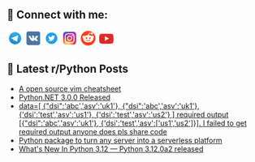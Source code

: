 ## 🔎 Connect with me:
[<img src="https://github.com/bullbesh/bullbesh/blob/main/images/Telegram.png" width="32" height="32" />](https://t.me/bullbesh)
[<img src="https://github.com/bullbesh/bullbesh/blob/main/images/VK.png" width="32" height="32" />](https://vk.com/bullbesh)
[<img src="https://github.com/bullbesh/bullbesh/blob/main/images/Twitter.png" width="32" height="32" />](https://twitter.com/bullbesh1)
[<img src="https://github.com/bullbesh/bullbesh/blob/main/images/Instagram.png" width="32" height="32" />](https://www.instagram.com/bullbesh)
[<img src="https://github.com/bullbesh/bullbesh/blob/main/images/Reddit.png" width="32" height="32" />](https://www.reddit.com/user/bullbesh)
[<img src="https://github.com/bullbesh/bullbesh/blob/main/images/YouTube.png" width="32" height="32" />](https://www.youtube.com/channel/UCtfjRs6uzgq5mfm8S06WTcg)

## 📕 Latest r/Python Posts
<!-- BLOG-POST-LIST:START -->
- [A open source vim cheatsheet](https://www.reddit.com/r/Python/comments/yxkk2c/a_open_source_vim_cheatsheet/)
- [Python.NET 3.0.0 Released](https://www.reddit.com/r/Python/comments/yxkik3/pythonnet_300_released/)
- [data=[ {&quot;dsi&quot;:&#39;abc&#39;,&#39;asv&#39;:&#39;uk1&#39;}, {&quot;dsi&quot;:&#39;abc&#39;,&#39;asv&#39;:&#39;uk1&#39;}, {&#39;dsi&#39;:&#39;test&#39;,&#39;asv&#39;:&#39;us1&#39;}, {&#39;dsi&#39;:&#39;test&#39;,&#39;asv&#39;:&#39;us2&#39;} ] required output [{&quot;dsi&quot;:&#39;abc&#39;,&#39;asv&#39;:&#39;uk1&#39;}, {&#39;dsi&#39;:&#39;test&#39;,&#39;asv&#39;:[&#39;us1&#39;,&#39;us2&#39;]}]. I failed to get required output anyone does pls share code](https://www.reddit.com/r/Python/comments/yxive0/data_dsiabcasvuk1_dsiabcasvuk1_dsitestasvus1/)
- [Python package to turn any server into a serverless platform](https://www.reddit.com/r/Python/comments/yxcexk/python_package_to_turn_any_server_into_a/)
- [What&#39;s New In Python 3.12 — Python 3.12.0a2 released](https://www.reddit.com/r/Python/comments/yxbghd/whats_new_in_python_312_python_3120a2_released/)
<!-- BLOG-POST-LIST:END -->
